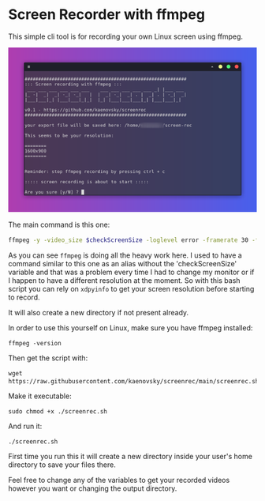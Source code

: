 # Screen Recorder with ffmpeg
This simple cli tool is for recording your own Linux screen using ffmpeg. 

![screen recorder snapshot showing the command line](./snapshot.png)

The main command is this one:

```Bash
ffmpeg -y -video_size $checkScreenSize -loglevel error -framerate 30 -f x11grab -i $DISPLAY+0,0 -c:v libx264 -qp 0 -preset ultrafast $DIR/output`date +%H%M%S`.mp4
```

As you can see ```ffmpeg``` is doing all the heavy work here. I used to have a command similar to this one as an alias without the 'checkScreenSize' variable and that was a problem every time I had to change my monitor or if I happen to have a different resolution at the moment. So with this bash script you can rely on ```xdpyinfo``` to get your screen resolution before starting to record.

It will also create a new directory if not present already.

In order to use this yourself on Linux, make sure you have ffmpeg installed:
```
ffmpeg -version
```
Then get the script with:
```
wget https://raw.githubusercontent.com/kaenovsky/screenrec/main/screenrec.sh
```
Make it executable:
```
sudo chmod +x ./screenrec.sh
```
And run it:
```
./screenrec.sh
```
First time you run this it will create a new directory inside your user's home directory to save your files there.

Feel free to change any of the variables to get your recorded videos however you want or changing the output directory.